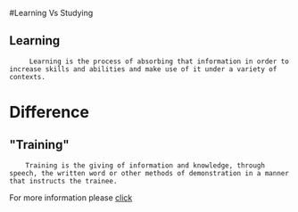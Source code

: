 #Learning Vs Studying  
## Learning
         Learning is the process of absorbing that information in order to increase skills and abilities and make use of it under a variety of contexts.  

# Difference
## "Training"
        Training is the giving of information and knowledge, through speech, the written word or other methods of demonstration in a manner that instructs the trainee. 
For more information please [click](https://www.talentlms.com/elearning/learning-vs-training) 